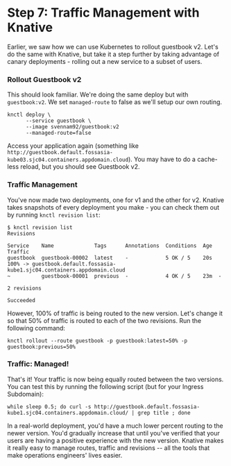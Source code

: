 # Step 7: Traffic Management with Knative

Earlier, we saw how we can use Kubernetes to rollout guestbook v2. Let's do the same with Knative, but take it a step further by taking advantage of canary deployments - rolling out a new service to a subset of users.

### Rollout Guestbook v2

This should look familiar. We're doing the same deploy but with `guestbook:v2`. We set `managed-route` to false as we'll setup our own routing.

```text
knctl deploy \
      --service guestbook \
      --image svennam92/guestbook:v2
      --managed-route=false
```

Access your application again \(something like `http://guestbook.default.fossasia-kube03.sjc04.containers.appdomain.cloud`\). You may have to do a cache-less reload, but you should see Guestbook v2.

### **Traffic Management**

You've now made two deployments, one for v1 and the other for v2. Knative takes snapshots of every deployment you make - you can check them out by running `knctl revision list`:

```text
$ knctl revision list
Revisions

Service    Name             Tags      Annotations  Conditions  Age  Traffic  
guestbook  guestbook-00002  latest    -            5 OK / 5    20s  100% -> guestbook.default.fossasia-kube1.sjc04.containers.appdomain.cloud  
~          guestbook-00001  previous  -            4 OK / 5    23m  -  

2 revisions

Succeeded
```

However, 100% of traffic is being routed to the new version. Let's change it so that 50% of traffic is routed to each of the two revisions. Run the following command:

```text
knctl rollout --route guestbook -p guestbook:latest=50% -p guestbook:previous=50%
```

### Traffic: Managed!

That's it! Your traffic is now being equally routed between the two versions. You can test this by running the following script \(but for your Ingress Subdomain\):

```text
while sleep 0.5; do curl -s http://guestbook.default.fossasia-kube1.sjc04.containers.appdomain.cloud/ | grep title ; done
```

In a real-world deployment, you'd have a much lower percent routing to the newer version. You'd gradually increase that until you've verified that your users are having a positive experience with the new version. Knative makes it really easy to manage routes, traffic and revisions -- all the tools that make operations engineers' lives easier.

